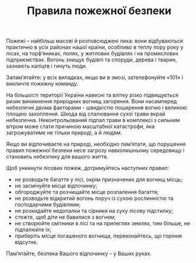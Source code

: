 ﻿---
title: Правила пожежної безпеки
---

Пожежі – найбільш масові й розповсюджені лиха: вони відбуваються практично в усіх районах нашої країни, особливо в теплу пору року у лісах, на торф’яниках, полях, у житлових будівлях і на промислових підприємствах. Вогонь знищує будівлі та споруди, дерева і тварин, зазнають каліцтв і гинуть люди.

Запам’ятайте: у всіх випадках, якщо ви в змозі, зателефонуйте «101» і викличте пожежну команду.

На більшості території України навесні та влітку різко підвищується ризик виникнення природних вогнищ загоряння. Вони насамперед небезпечні двома факторами - швидкістю поширення вогню і великою площею захоплення. Шкода від спалювання сухої трави вкрай небезпечна. Неконтрольований підпал трави в комплексі з сильним вітром може стати причиною масштабної катастрофи, яка загрожуватиме не тільки природі, а й людям.

Якщо ви відпочиваєте на природі, необхідно пам’ятати, що порушення правил пожежної безпеки несе загрозу навколишньому середовищу і становить небезпеку для вашого життя.

Щоб уникнути лісових пожеж, дотримуйтесь наступних правил:

- не розводьте багаття у лісі, окрім призначених для вогнищ місць;
- не засмічуйте місце відпочинку;
- обгороджуйте та розчищайте місце розпалення багаття;
- не розводьте відкритий вогонь поруч із сухою рослинністю та господарчими будівлями;
- не розкидайте недопалки та сірники на суху лісову підстилку;
- стежте, щоб діти не бавилися з вогнем;
- не створюйте смітники в лісі та на прилеглих землях, тим більше, не підпалюйте їх;
- приберіть місце погашеного вогнища, переконайтесь, що горіння відсутнє.

Пам’ятайте, безпека Вашого відпочинку – у Ваших руках.

<slideshow />

